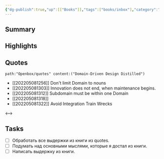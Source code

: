 ```yaml
---
{"dg-publish":true,"up":[["Books"]],"tags":["books/inbox"],"category":"book","rating":null,"modified_at":"2022-05-20T22:56:59+03:00","date":"2022-05-03T12:57:45+03:00","permalink":"/refs/domain-driven-design-distilled/","dgHomeLink":false,"dgPassFrontmatter":true}
---
```





## Summary


## Highlights



## Quotes

```expander
path:"Openbox/quotes" content:("Domain-Driven Design Distilled")
```
 
- [[202205081256]] Don't limit Domain to nouns
- [[202205081303]] Innovation does not end, when maintenance begins.
- [[202205081312]] Subdomain must be within one Domain
- [[202205081318]] 
- [[202205081322]] Avoid Integration Train Wrecks
 
<-->

## Tasks

- [ ] Обработать все выдержки из книги из quotes.
- [ ] Подумать над основными мыслями, которые я достал из книги.
- [ ] Написать выдержку из книги.
